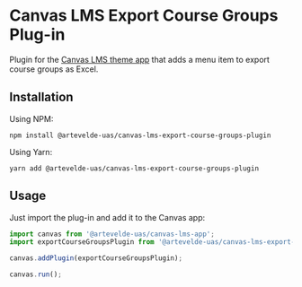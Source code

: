 # Canvas LMS Export Course Groups Plug-in

Plugin for the [Canvas LMS theme app](https://github.com/artevelde-uas/canvas-lms-app) that adds a menu item to export
course groups as Excel.

## Installation

Using NPM:

    npm install @artevelde-uas/canvas-lms-export-course-groups-plugin

Using Yarn:

    yarn add @artevelde-uas/canvas-lms-export-course-groups-plugin

## Usage

Just import the plug-in and add it to the Canvas app:

```javascript
import canvas from '@artevelde-uas/canvas-lms-app';
import exportCourseGroupsPlugin from '@artevelde-uas/canvas-lms-export-course-groups-plugin';

canvas.addPlugin(exportCourseGroupsPlugin);

canvas.run();
```
